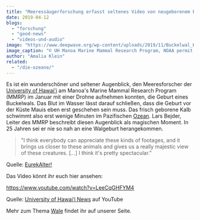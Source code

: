 ```yaml
---
title: "Meeressäugerforschung erfasst seltenes Video von neugeborenem Buckelwal"
date: 2019-04-12
blogs: 
  - "forschung"
  - "good-news"
  - "videos-und-audio"
image: "https://www.deepwave.org/wp-content/uploads/2019/11/Buckelwal_Kalb_neugeboren_seltenes-Video-1.jpg"
image_caption: "© UH Manoa Marine Mammal Research Program, NOAA permit: #20311-01"
author: "Amalia Klein"
related: 
  - "/die-ozeane/"
---
```


Es ist ein wunderschöner und seltener Augenblick, den Meeresforscher der [University of Hawai'i](https://www.hawaii.edu/news/2019/01/31/rare-video-of-newborn-humpback-whale/) am Manoa's Marine Mammal Research Program (MMRP) im Januar mit einer Drohne aufnehmen konnten, die Geburt eines Buckelwals. Das Blut im Wasser lässt darauf schließen, dass die Geburt vor der Küste Mauis eben erst geschehen sein muss. Das frisch geborene Kalb schwimmt also erst wenige Minuten im Pazifischen [Ozean](https://www.deepwave.org/die-ozeane/). Lars Bejder, Leiter des MMRP beschreibt diesen Augenblick als magischen Moment. In 25 Jahren sei er nie so nah an eine Walgeburt herangekommen.

> "I think everybody can appreciate these kinds of footages, and it brings us closer to these animals and gives us a really majestic view of these creatures. \[...\] I think it's pretty spectacular."

Quelle: [EurekAlter!](https://eurekalert.org/pub_releases/2019-01/uoha-umm013119.php)

Das Video könnt ihr euch hier ansehen:

https://www.youtube.com/watch?v=LeeCqGHFYM4

Quelle: [University of Hawai‘i News](https://www.youtube.com/watch?v=LeeCqGHFYM4) auf YouTube

Mehr zum Thema [Wale](https://www.deepwave.org/?s=wal&et_pb_searchform_submit=et_search_proccess&et_pb_include_posts=yes&et_pb_include_pages=yes) findet ihr auf unserer Seite.
